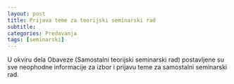 ```yaml
---
layout: post
title: Prijava teme za teorijski seminarski rad
subtitle: 
categories: Predavanja
tags: [seminarski]
---
```


U okviru dela Obaveze (Samostalni teorijski seminarski rad) postavljene su sve neophodne informacije za izbor i prijavu teme za samostalni seminarski rad.  
